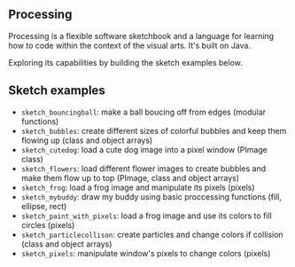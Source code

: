 ## Processing

Processing is a flexible software sketchbook and a language for learning how to code within the context of the visual arts. It's built on Java.

Exploring its capabilities by building the sketch examples below.

## Sketch examples
* `sketch_bouncingball`: make a ball boucing off from edges (modular functions)
* `sketch_bubbles`: create different sizes of colorful bubbles and keep them flowing up (class and object arrays)
* `sketch_cutedog`: load a cute dog image into a pixel window (PImage class)
* `sketch_flowers`: load different flower images to create bubbles and make them flow up to top (PImage, class and object arrays)
* `sketch_frog`: load a frog image and manipulate its pixels (pixels)
* `sketch_mybuddy`: draw my buddy using basic proccessing functions (fill, ellipse, rect)
* `sketch_paint_with_pixels`: load a frog image and use its colors to fill circles (pixels)
* `sketch_particlecollison`: create particles and change colors if collision (class and object arrays)
* `sketch_pixels`: manipulate window's pixels to change colors (pixels)

